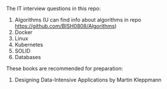 The IT interview questions in this repo:
1) Algorithms (U can find info about algorithms in repo  https://github.com/BISH0808/Algorithms)
2) Docker
3) Linux
4) Kubernetes
5) SOLID
6) Databases

These books are recommended for preparation:
1) Designing Data-Intensive Applications by Martin Kleppmann


